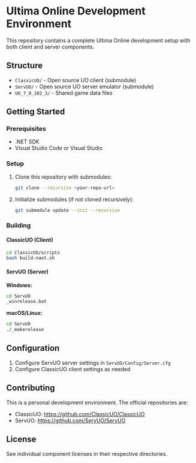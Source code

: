 # Ultima Online Development Environment

This repository contains a complete Ultima Online development setup with both client and server components.

## Structure

- `ClassicUO/` - Open source UO client (submodule)
- `ServUO/` - Open source UO server emulator (submodule)  
- `UO_7_0_102_3/` - Shared game data files

## Getting Started

### Prerequisites
- .NET SDK
- Visual Studio Code or Visual Studio

### Setup
1. Clone this repository with submodules:
   ```bash
   git clone --recursive <your-repo-url>
   ```

2. Initialize submodules (if not cloned recursively):
   ```bash
   git submodule update --init --recursive
   ```

### Building

#### ClassicUO (Client)
```bash
cd ClassicUO/scripts
bash build-naot.sh
```

#### ServUO (Server)
**Windows:**
```bash
cd ServUO
_winrelease.bat
```

**macOS/Linux:**
```bash
cd ServUO
./_makerelease
```

## Configuration

1. Configure ServUO server settings in `ServUO/Config/Server.cfg`
2. Configure ClassicUO client settings as needed

## Contributing

This is a personal development environment. The official repositories are:
- ClassicUO: https://github.com/ClassicUO/ClassicUO
- ServUO: https://github.com/ServUO/ServUO

## License

See individual component licenses in their respective directories.
